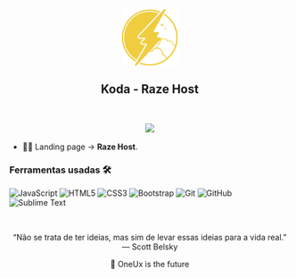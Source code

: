 <p align="center">
 <img width="100px" src="https://github.com/Wicaro/RazeHost/blob/master/img/logo.png" align="center" alt="GitHub Readme Stats" />
 <h2 align="center">Koda - Raze Host</h2>
</p>
<br>
<p align="center">
 
  <a href="https://raze.host/">
      <img src="https://img.shields.io/badge/RazeHost%20-Site%E2%86%92-gray.svg?colorA=EFCD3F&colorB=EFCD3F&style=for-the-badge"/>
    </a>
   

</p>

<p align="center">





</p>



- 👨‍💻 Landing page  ->  **Raze Host**.







 ### Ferramentas usadas 🛠


![JavaScript](https://img.shields.io/badge/-JavaScript-%23F7DF1C?style=flat-square&logo=javascript&logoColor=000000&labelColor=%23F7DF1C&color=%23FFCE5A)
![HTML5](https://img.shields.io/badge/-HTML5-%23E44D27?style=flat-square&logo=html5&logoColor=ffffff)
![CSS3](https://img.shields.io/badge/-CSS3-%231572B6?style=flat-square&logo=css3)
![Bootstrap](https://img.shields.io/badge/-Bootstrap-563D7C?style=flat-square&logo=Bootstrap)
![Git](https://img.shields.io/badge/-Git-%23F05032?style=flat-square&logo=git&logoColor=%23ffffff)
![GitHub](https://img.shields.io/badge/-GitHub-181717?style=flat-square&logo=github)
![Sublime Text](http://img.shields.io/badge/-Sublime%20Text-FF9900?style=flat-square&logo=sublime-text&logoColor=ffffff)


<br/>


<p align="center">
“Não se trata de ter ideias, mas sim de levar essas ideias para a vida real.” — Scott Belsky
</p>

<p align="center">
 🚀 OneUx is the future
</p>

